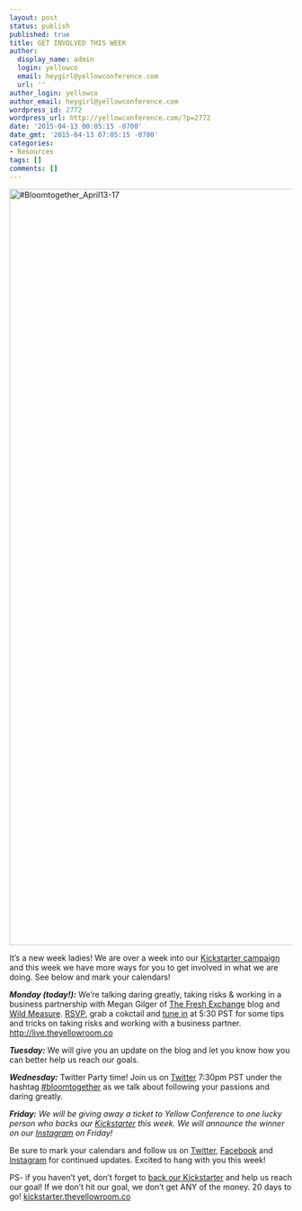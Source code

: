 ```yaml
---
layout: post
status: publish
published: true
title: GET INVOLVED THIS WEEK
author:
  display_name: admin
  login: yellowco
  email: heygirl@yellowconference.com
  url: ''
author_login: yellowco
author_email: heygirl@yellowconference.com
wordpress_id: 2772
wordpress_url: http://yellowconference.com/?p=2772
date: '2015-04-13 00:05:15 -0700'
date_gmt: '2015-04-13 07:05:15 -0700'
categories:
- Resources
tags: []
comments: []
---
```

<div class="post-body pe-wp-default jpibfi_container">
<p><a href="https://www.kickstarter.com/projects/1439745204/the-yellow-room-a-digital-hub-for-creative-world-c" target="_blank"><img class="aligncenter size-full wp-image-2773" src="http://yellowconference.com/wp-content/uploads/2015/04/Bloomtogether_April13-17.jpg" alt="#Bloomtogether_April13-17" width="700" height="1344" /></a></p>
<p>It&rsquo;s a new week ladies! We are over a week into&nbsp;our <a href="https://www.kickstarter.com/projects/1439745204/the-yellow-room-a-digital-hub-for-creative-world-c" target="_blank">Kickstarter campaign</a> and this week we have more ways for you to get involved in what we are doing. See below and mark your calendars!</p>
<p><em><strong>Monday (today!):</strong> </em>We&rsquo;re talking daring greatly, taking risks&nbsp;&amp; working in a business partnership with&nbsp;Megan Gilger of <a href="http://thefreshexchangeblog.com/" target="_blank">The Fresh Exchange</a> blog and <a href="http://www.wildmeasure.com/" target="_blank">Wild Measure</a>. <a href="https://plus.google.com/b/114908593334625555940/events/c8anog3i8df31acubo2k9ljvi18" target="_blank">RSVP</a>, grab a cokctail&nbsp;and <a href="http://live.theyellowroom.co/" target="_blank">tune in</a> at 5:30 PST for some tips and tricks on taking risks and working with a business partner. <a href="http://live.theyellowroom.co/">http://live.theyellowroom.co</a></p>
<p><em><strong>Tuesday:</strong> </em>We will give you an update on the blog and let you know how you can better help us reach our goals.</p>
<p><em><strong>Wednesday:</strong></em> Twitter Party time! Join us on <a href="https://twitter.com/yellowconf" target="_blank">Twitter</a>&nbsp;7:30pm PST under the hashtag <a href="https://twitter.com/hashtag/bloomtogether?src=hash" target="_blank">#bloomtogether</a> as we talk about following your passions and daring greatly.</p>
<p><em><strong>Friday:</strong>&nbsp;We will be giving away a ticket to Yellow Conference&nbsp;to one lucky person who backs our <a href="https://www.kickstarter.com/projects/1439745204/the-yellow-room-a-digital-hub-for-creative-world-c" target="_blank">Kickstarter</a> this week. We will announce the winner on our <a href="https://instagram.com/yellowconference/" target="_blank">Instagram</a> on Friday!</em></p>
<p>Be sure to mark your calendars and follow us on <a href="https://twitter.com/yellowconf" target="_blank">Twitter</a>, <a href="https://www.facebook.com/pages/The-Yellow-Conference/1393841977549340" target="_blank">Facebook</a> and <a href="https://instagram.com/yellowconference/" target="_blank">Instagram</a> for continued updates. Excited to hang with you this week!</p>
<p>PS- if you haven&rsquo;t yet, don&rsquo;t forget to <a href="https://www.kickstarter.com/projects/1439745204/the-yellow-room-a-digital-hub-for-creative-world-c" target="_blank">back our Kickstarter</a> and help us reach our goal! If we don&rsquo;t hit our goal, we don&rsquo;t get ANY of the money. 20 days to go! <a href="http://kickstarter.theyellowroom.co/">kickstarter.theyellowroom.co</a></p>
<div id="ga_dash_statsdata"></div></p>
<div id="ga_dash_sdata"></div><br />
</div></p>
<div></div></p>
